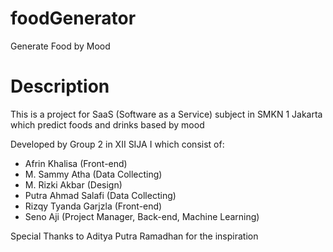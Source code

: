 # foodGenerator
Generate Food by Mood

# Description
This is a project for SaaS (Software as a Service) subject in SMKN 1 Jakarta which predict foods and drinks based by mood

Developed by Group 2 in XII SIJA I which consist of:
- Afrin Khalisa (Front-end)
- M. Sammy Atha (Data Collecting)
- M. Rizki Akbar (Design)
- Putra Ahmad Salafi (Data Collecting)
- Rizqy Tyanda Garjzla (Front-end)
- Seno Aji (Project Manager, Back-end, Machine Learning)

Special Thanks to Aditya Putra Ramadhan for the inspiration
